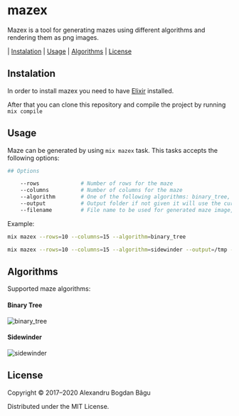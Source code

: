 # mazex

Mazex is a tool for generating mazes using different algorithms and rendering them as png images.

| [Instalation](#instalation) | [Usage](#usage) | [Algorithms](#algorithms) | [License](#license)

## Instalation

In order to install mazex you need to have [Elixir](https://elixir-lang.org/install.html) installed.

After that you can clone this repository and compile the project by running `mix compile`

## Usage

Maze can be generated by using `mix mazex` task. This tasks accepts the following options:

```bash
## Options

    --rows             # Number of rows for the maze
    --columns          # Number of columns for the maze
    --algorithm        # One of the following algorithms: binary_tree, sidewinder
    --output           # Output folder if not given it will use the current folder as output folder
    --filename         # File name to be used for generated maze image, if not given it will use the maze_<current_timestamp>.png.
```

Example:

```bash
mix mazex --rows=10 --columns=15 --algorithm=binary_tree

mix mazex --rows=10 --columns=15 --algorithm=sidewinder --output=/tmp --filename=maze.png
```

## Algorithms

Supported maze algorithms:

#### Binary Tree

![binary_tree](https://github.com/alexandrubagu/mazex/assets/215710/cc5cc5db-b87b-47ab-abab-5a6eedcbc539)

#### Sidewinder

![sidewinder](https://github.com/alexandrubagu/mazex/assets/215710/eb4a9384-845c-42c5-b7a0-df72843ef180)


## License

Copyright © 2017–2020 Alexandru Bogdan Bâgu

Distributed under the MIT License.
